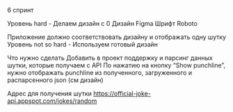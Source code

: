 6 спринт

Уровень hard - Делаем дизайн с 0
Дизайн Figma
Шрифт Roboto

Приложение должно соответствовать дизайну и отображать одну шутку
Уровень not so hard - Используем готовый дизайн

Что нужно сделать 
Добавить в проект поддержку и парсинг данных шутки, которые получаем с API
По нажатию на кнопку “Show punchline”, нужно отображать punchline из полученного, загруженного и распарсенного json (см дизайн)

Адрес для получения шутки https://official-joke-api.appspot.com/jokes/random
